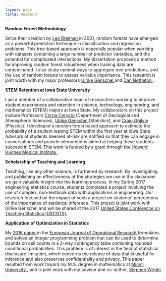 ```yaml
---
layout: page
title: Research
---
```


**Random Forest Methodology**

Since their creation by <a href="https://www.stat.berkeley.edu/~breiman/RandomForests/cc_home.htm"> Leo Breiman </a> in 2001, random forests have emerged as a powerful prediction technique in classification and regression problems. This tree-based approach is especially popular when working with datasets containing a large number of predictor variables, and the potential for complicated interactions. My dissertation proposes a method for improving random forest robustness when training data are contaminated. I also study optimal ways to aggregate tree predictions, and the use of random forests to assess variable importance. This research is joint worth with my major professors <a href="http://stat.iastate.edu/people/ulrike-genschel"> Ulrike Genschel </a> and <a href="http://stat.iastate.edu/people/dan-nettleton"> Dan Nettleton </a>.

**STEM Retention at Iowa State University**

I am a member of a collaborative team of researchers working to improve student experiences and retention in science, technology, engineering, and mathematics (STEM) majors at Iowa State. My collaborators on this project include Professors <a href="https://ge-at.iastate.edu/directory/cinzia-cervato/"> Cinzia Cervato </a> (Department of Geological and Atmospheric Sciences), <a href="http://stat.iastate.edu/people/ulrike-genschel"> Ulrike Genschel </a> (Statistics), and <a href="http://www.physastro.iastate.edu/directory/cogilvie"> Craig Ogilvie </a> (Physics). I  developed a random forest based approach to estimate the probability of a student leaving STEM within the first year at Iowa State. Advisors of students deemed at-risk are notified so that they can engage in conversations and provide interventions aimed at helping these students succeed in STEM. This work is funded by a grant through the <a href="http://www.hhmi.org/"> Howard Hughes Medical Institute </a>.

**Scholarship of Teaching and Learning**

Teaching, like any other science, is furthered by research. By investigating and publishing on effectiveness of the strategies we use in the classroom we gain valuable insight into the learning process. In my Spring 2017 engineering statistics course, students completed a project involving the use of complex, non-textbook data with applications in engineering. Our research focused on the impact of such a project on students' perceptions of the importance of statistical inference. This project is joint work with Ulrike Genschel and will be shared at the 2017 <a href="https://www.causeweb.org/cause/uscots/uscots17"> United States Conference on Teaching Statistics (USCOTS) </a>.

**Application of Optimization in Statistics**

My <a href="http://www.sciencedirect.com/science/article/pii/S0377221715008358"> 2016 paper </a> in the <a href="https://www.journals.elsevier.com/european-journal-of-operational-research/"> European Journal of Operational Research </a> formulates and solves an integer programming problem that can be used to determine bounds on cell counts in a 2-way contingency table containing rounded conditional probabilities. This problem is of interest in the field of statistical disclosure limitation, which concerns the release of data that is useful for inference and also preserves confidentiality and privacy. This paper resulted from work toward my M.S. degree in mathematics at <a href="https://www.miamioh.edu/"> Miami University </a>, and is joint work with my advisor and co-author, <a href="http://www.users.miamioh.edu/wrightse/"> Stephen Wright </a>. 